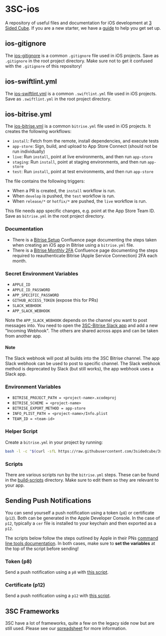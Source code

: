 # 3SC-ios
A repository of useful files and documentation for iOS development at [3 Sided Cube](https://3sidedcube.com/).
If you are a new starter, we have a [guide](https://github.com/3sidedcube/3SC-ios/blob/master/new-starters.md) to help you get set up.

## ios-gitignore
The [ios-gitignore](https://github.com/3sidedcube/3SC-ios/blob/master/ios-gitignore) is a common `.gitignore` file used in iOS projects.
Save as `.gitignore` in the root project directory.
Make sure not to get it confused with the `.gitignore` of this repository!

## ios-swiftlint.yml
The [ios-swiftlint.yml](https://github.com/3sidedcube/3SC-ios/blob/master/ios-swiftlint.yml) is a common `.swiftlint.yml` file used in iOS projects.
Save as `.swiftlint.yml` in the root project directory.

## ios-bitrise.yml
The [ios-bitrise.yml](https://github.com/3sidedcube/3SC-ios/blob/master/ios-bitrise.yml) is a common `bitrise.yml` file used in iOS projects.
It creates the following workflows:

* `install`: Fetch from the remote, install dependencies, and execute tests
* `app-store`: Sign, build, and upload to App Store Connect (should not be run individually)
* `live`: Run `install`, point at live environments, and then run `app-store`
* `staging`: Run `install`, point at staging environments, and then run `app-store`
* `test`: Run `install`, point at test environments, and then run `app-store`

The file contains the following triggers:

* When a PR is created, the `install` workflow is run.
* When `develop` is pushed, the `test` workflow is run.
* When `release/*` or `hotfix/*` are pushed, the `live` workflow is run.

This file needs app specific changes, e.g. point at the App Store Team ID.
Save as `bitrise.yml` in the root project directory.

### Documentation

* There is a [Bitrise Setup](https://3sidedcube.atlassian.net/wiki/spaces/IM/pages/2354413569) Confluence page documenting the steps taken when creating an iOS app in Bitrise using a `bitrise.yml` file.
* There is a [Bitrise Monthly 2FA](https://3sidedcube.atlassian.net/l/cp/28cp3Fv5) Confluence page documenting the steps required to reauthenticate Bitrise (Apple Service Connection) 2FA each month.

### Secret Environment Variables

* `APPLE_ID`
* `APPLE_ID_PASSWORD`
* `APP_SPECIFIC_PASSWORD`
* `GITHUB_ACCESS_TOKEN` (expose this for PRs)
* `SLACK_WEBHOOK`
* `APP_SLACK_WEBHOOK`

Note the `APP_SLACK_WEBHOOK` depends on the channel you want to post messages into.
You need to open the [3SC-Bitrise Slack app](https://api.slack.com/apps/A024S8Q7SKG) and add a new "Incoming Webhook".
The others are shared across apps and can be taken from another app.

#### Note

The Slack webhook will post all builds into the 3SC Bitrise channel.
The app Slack webhook can be used to post to specific channel.
The Slack webhook method is deprecated by Slack (but still works), the app webhook uses a Slack app.

### Environment Variables

* `BITRISE_PROJECT_PATH = <project-name>.xcodeproj`
* `BITRISE_SCHEME = <project-name>`
* `BITRISE_EXPORT_METHOD = app-store`
* `INFO_PLIST_PATH = <project-name>/Info.plist`
* `TEAM_ID = <team-id>`

### Helper Script
Create a `bitrise.yml` in your project by running:
```bash
bash -l -c "$(curl -sfL https://raw.githubusercontent.com/3sidedcube/3sc-ios/master/bitrise.sh)"
```

### Scripts
There are various scripts run by the `bitrise.yml` steps.
These can be found in the [build-scripts](https://github.com/3sidedcube/3SC-ios/blob/master/build-scripts) directory.
Make sure to edit them so they are relevant to your app.

## Sending Push Notifications

You can send yourself a push notification using a token (`p8`) or certificate (`p12`).
Both can be generated in the Apple Developer Console. 
In the case of `p12`, typically a `cer` file is installed to your keychain and then exported as a `p12`.

The scripts below follow the steps outlined by Apple in their PNs [command line tools documentation](https://developer.apple.com/documentation/usernotifications/sending_push_notifications_using_command-line_tools).
In both cases, make sure to **set the variables** at the top of the script before sending!

### Token (p8)
Send a push notification using a `p8` with [this script](https://github.com/3sidedcube/3SC-ios/blob/master/send-push-p8.sh).

### Certificate (p12)
Send a push notification using a `p12` with [this script](https://github.com/3sidedcube/3SC-ios/blob/master/send-push-p12.sh).

## 3SC Frameworks
3SC have a lot of frameworks, quite a few on the legacy side now but are still used.
Please see our [spreadsheet](https://docs.google.com/spreadsheets/d/1AFjO2I5mCMWy0cxjtfg8fjrKe3xuzMvJQeaeFe6idfM/edit?usp=sharing) for more information.
